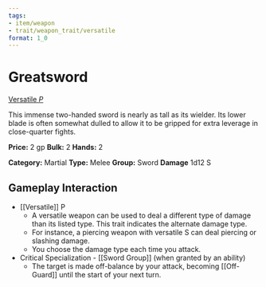 ```yaml
---
tags:
- item/weapon
- trait/weapon_trait/versatile
format: 1_0
---
```

# Greatsword

[Versatile _P_](Versatile.md "Weapon Trait")

This immense two-handed sword is nearly as tall as its wielder. Its lower blade is often somewhat dulled to allow it to be gripped for extra leverage in close-quarter fights.

**Price:** 2 gp
**Bulk:** 2
**Hands:** 2

**Category:** Martial
**Type:** Melee
**Group:** Sword
**Damage** 1d12 S

## Gameplay Interaction

- [[Versatile]] P
	- A versatile weapon can be used to deal a different type of damage than its listed type. This trait indicates the alternate damage type.
	- For instance, a piercing weapon with versatile S can deal piercing or slashing damage. 
	- You choose the damage type each time you attack.
- Critical Specialization - [[Sword Group]] (when granted by an ability)
	- The target is made off-balance by your attack, becoming [[Off-Guard]] until the start of your next turn.